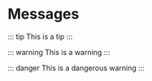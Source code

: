 # Messages

::: tip
This is a tip
:::

::: warning
This is a warning
:::

::: danger
This is a dangerous warning
:::